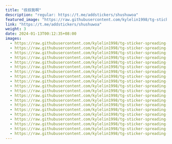 ```yaml
---
title: "叔叔我啊"
description: "regular: https://t.me/addstickers/shushuwoa"
featured_image: "https://raw.githubusercontent.com/kylelin1998/tg-sticker-spreading-worldwide-images/main/img/75c19f09-9aa5-44c6-96fb-a8d68f409a70.jpg"
link: "https://t.me/addstickers/shushuwoa"
weight: 3
date: 2024-01-13T00:12:35+08:00
images:
  - https://raw.githubusercontent.com/kylelin1998/tg-sticker-spreading-worldwide-images/main/img/75c19f09-9aa5-44c6-96fb-a8d68f409a70.jpg
  - https://raw.githubusercontent.com/kylelin1998/tg-sticker-spreading-worldwide-images/main/img/89281b07-1949-45c6-8c91-7515d96fe56e.jpg
  - https://raw.githubusercontent.com/kylelin1998/tg-sticker-spreading-worldwide-images/main/img/8c58d9e5-664d-4f1f-ab2d-d74cf39f77d5.jpg
  - https://raw.githubusercontent.com/kylelin1998/tg-sticker-spreading-worldwide-images/main/img/f2001e66-ee0f-4466-83af-8b4f9c9b49d8.jpg
  - https://raw.githubusercontent.com/kylelin1998/tg-sticker-spreading-worldwide-images/main/img/7e9d6c78-630d-4a52-8085-e4698b18ad8b.jpg
  - https://raw.githubusercontent.com/kylelin1998/tg-sticker-spreading-worldwide-images/main/img/579399c5-3808-4ee8-8231-bde62f1398e9.jpg
  - https://raw.githubusercontent.com/kylelin1998/tg-sticker-spreading-worldwide-images/main/img/7a7fab6c-a254-4d38-9f26-b90bbcd1777b.jpg
  - https://raw.githubusercontent.com/kylelin1998/tg-sticker-spreading-worldwide-images/main/img/d8c3bb2d-5214-415b-a740-ce7caccdb913.jpg
  - https://raw.githubusercontent.com/kylelin1998/tg-sticker-spreading-worldwide-images/main/img/4527ddfc-ac49-49e8-a13d-8b558d2f63f1.jpg
  - https://raw.githubusercontent.com/kylelin1998/tg-sticker-spreading-worldwide-images/main/img/4d4d3749-9867-4457-8c15-57eeaa7f2db2.jpg
  - https://raw.githubusercontent.com/kylelin1998/tg-sticker-spreading-worldwide-images/main/img/0a015d47-ee1f-44b7-8451-071b9602a74b.jpg
  - https://raw.githubusercontent.com/kylelin1998/tg-sticker-spreading-worldwide-images/main/img/17e73e64-9605-4cf7-ad06-f789aaa2f4fa.jpg
  - https://raw.githubusercontent.com/kylelin1998/tg-sticker-spreading-worldwide-images/main/img/2530a3c7-58eb-4bc4-a5bf-d6cd31eae869.jpg
  - https://raw.githubusercontent.com/kylelin1998/tg-sticker-spreading-worldwide-images/main/img/ac022c21-1f31-400c-aa58-9d854c2a8698.jpg
  - https://raw.githubusercontent.com/kylelin1998/tg-sticker-spreading-worldwide-images/main/img/d886454c-ee9b-494e-bc94-b4ed6f40758d.jpg
  - https://raw.githubusercontent.com/kylelin1998/tg-sticker-spreading-worldwide-images/main/img/40c9f662-2ced-4188-b908-6e1aaf30e25e.jpg
  - https://raw.githubusercontent.com/kylelin1998/tg-sticker-spreading-worldwide-images/main/img/1864662d-cbf2-4337-97be-79940249bdf2.jpg
  - https://raw.githubusercontent.com/kylelin1998/tg-sticker-spreading-worldwide-images/main/img/4e345250-6ec6-4d23-985d-0613fe5d5d95.jpg
  - https://raw.githubusercontent.com/kylelin1998/tg-sticker-spreading-worldwide-images/main/img/164c7aeb-e5a1-4b77-9a86-f1b120054691.jpg
  - https://raw.githubusercontent.com/kylelin1998/tg-sticker-spreading-worldwide-images/main/img/64e51ada-c898-42fa-8347-e645407f6834.jpg
---
```

